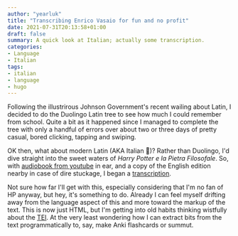 ```yaml
---
author: "yearluk"
title: "Transcribing Enrico Vasaio for fun and no profit"
date: 2021-07-31T20:13:58+01:00
draft: false
summary: A quick look at Italian; actually some transcription.
categories:
- Language
- Italian
tags:
- italian
- language
- hugo
---
```


Following the illustrirous Johnson Government's recent wailing about Latin, I decided to do the Duolingo Latin tree to see how much I could remember from school. Quite a bit as it happened since I managed to complete the tree with only a handful of errors over about two or three days of pretty casual, bored clicking, tapping and swiping.

OK then, what about modern Latin (AKA Italian 🤣)? Rather than Duolingo, I'd dive straight into the sweet waters of *Harry Potter e la Pietra Filosofale*. So, with [audiobook from youtube](https://www.youtube.com/watch?v=W8WKLnNf4EA&origin=https://stephen.yearl.us) in ear, and a copy of the English edition nearby in case of dire stuckage, I began a [transcription](https://stephen.yearl.us/pietra-filosofale/).

Not sure how far I'll get with this, especially considering that I'm no fan of HP anyway, but hey, it's something to do. Already I can feel myself drifting away from the language aspect of this and more toward the markup of the text. This is now just HTML, but I'm getting into old habits thinking wistfully about the [TEI](https://www.youtube.com/watch?v=W8WKLnNf4EA&origin=https://stephen.yearl.us). At the very least wondering  how I can extract bits from the text programmatically to, say, make Anki flashcards or summut. 
